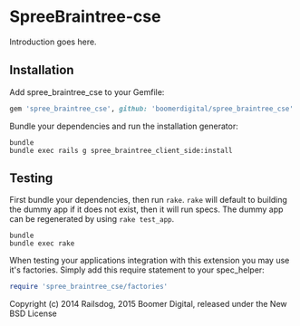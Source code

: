 SpreeBraintree-cse
==================

Introduction goes here.

Installation
------------

Add spree_braintree_cse to your Gemfile:

```ruby
gem 'spree_braintree_cse', github: 'boomerdigital/spree_braintree_cse'
```

Bundle your dependencies and run the installation generator:

```shell
bundle
bundle exec rails g spree_braintree_client_side:install
```

Testing
-------

First bundle your dependencies, then run `rake`. `rake` will default to building the dummy app if it does not exist, then it will run specs. The dummy app can be regenerated by using `rake test_app`.

```shell
bundle
bundle exec rake
```

When testing your applications integration with this extension you may use it's factories.
Simply add this require statement to your spec_helper:

```ruby
require 'spree_braintree_cse/factories'
```

Copyright (c) 2014 Railsdog, 2015 Boomer Digital, released under the New BSD License
